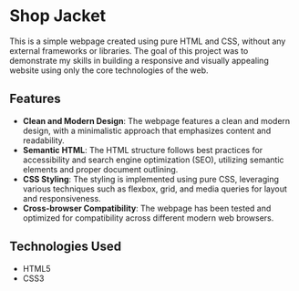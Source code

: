 # Shop Jacket

This is a simple webpage created using pure HTML and CSS, without any external frameworks or libraries. The goal of this project was to demonstrate my skills in building a responsive and visually appealing website using only the core technologies of the web.

## Features

- **Clean and Modern Design**: The webpage features a clean and modern design, with a minimalistic approach that emphasizes content and readability.
- **Semantic HTML**: The HTML structure follows best practices for accessibility and search engine optimization (SEO), utilizing semantic elements and proper document outlining.
- **CSS Styling**: The styling is implemented using pure CSS, leveraging various techniques such as flexbox, grid, and media queries for layout and responsiveness.
- **Cross-browser Compatibility**: The webpage has been tested and optimized for compatibility across different modern web browsers.

## Technologies Used

- HTML5
- CSS3
